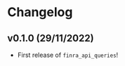 # Changelog

<!--next-version-placeholder-->

## v0.1.0 (29/11/2022)

- First release of `finra_api_queries`!